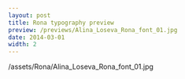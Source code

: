 ```yaml
---
layout: post
title: Rona typography preview
preview: /previews/Alina_Loseva_Rona_font_01.jpg
date: 2014-03-01
width: 2
---
```

/assets/Rona/Alina_Loseva_Rona_font_01.jpg

